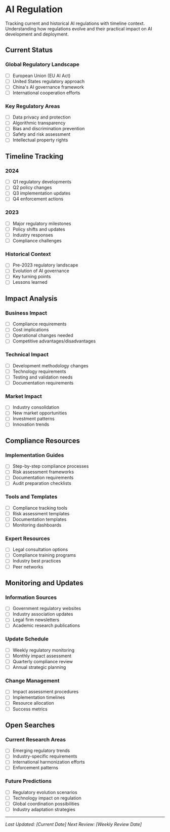 # AI Regulation

Tracking current and historical AI regulations with timeline context. Understanding how regulations evolve and their practical impact on AI development and deployment.

## Current Status

### Global Regulatory Landscape
- [ ] European Union (EU AI Act)
- [ ] United States regulatory approach
- [ ] China's AI governance framework
- [ ] International cooperation efforts

### Key Regulatory Areas
- [ ] Data privacy and protection
- [ ] Algorithmic transparency
- [ ] Bias and discrimination prevention
- [ ] Safety and risk assessment
- [ ] Intellectual property rights

## Timeline Tracking

### 2024
- [ ] Q1 regulatory developments
- [ ] Q2 policy changes
- [ ] Q3 implementation updates
- [ ] Q4 enforcement actions

### 2023
- [ ] Major regulatory milestones
- [ ] Policy shifts and updates
- [ ] Industry responses
- [ ] Compliance challenges

### Historical Context
- [ ] Pre-2023 regulatory landscape
- [ ] Evolution of AI governance
- [ ] Key turning points
- [ ] Lessons learned

## Impact Analysis

### Business Impact
- [ ] Compliance requirements
- [ ] Cost implications
- [ ] Operational changes needed
- [ ] Competitive advantages/disadvantages

### Technical Impact
- [ ] Development methodology changes
- [ ] Technology requirements
- [ ] Testing and validation needs
- [ ] Documentation requirements

### Market Impact
- [ ] Industry consolidation
- [ ] New market opportunities
- [ ] Investment patterns
- [ ] Innovation trends

## Compliance Resources

### Implementation Guides
- [ ] Step-by-step compliance processes
- [ ] Risk assessment frameworks
- [ ] Documentation requirements
- [ ] Audit preparation checklists

### Tools and Templates
- [ ] Compliance tracking tools
- [ ] Risk assessment templates
- [ ] Documentation templates
- [ ] Monitoring dashboards

### Expert Resources
- [ ] Legal consultation options
- [ ] Compliance training programs
- [ ] Industry best practices
- [ ] Peer networks

## Monitoring and Updates

### Information Sources
- [ ] Government regulatory websites
- [ ] Industry association updates
- [ ] Legal firm newsletters
- [ ] Academic research publications

### Update Schedule
- [ ] Weekly regulatory monitoring
- [ ] Monthly impact assessment
- [ ] Quarterly compliance review
- [ ] Annual strategic planning

### Change Management
- [ ] Impact assessment procedures
- [ ] Implementation timelines
- [ ] Resource allocation
- [ ] Success metrics

## Open Searches

### Current Research Areas
- [ ] Emerging regulatory trends
- [ ] Industry-specific requirements
- [ ] International harmonization efforts
- [ ] Enforcement patterns

### Future Predictions
- [ ] Regulatory evolution scenarios
- [ ] Technology impact on regulation
- [ ] Global coordination possibilities
- [ ] Industry adaptation strategies

---

*Last Updated: [Current Date]*
*Next Review: [Weekly Review Date]* 